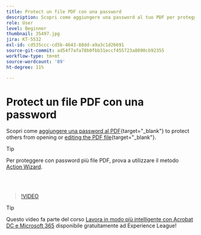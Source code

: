 ```yaml
---
title: Protect un file PDF con una password
description: Scopri come aggiungere una password al tuo PDF per proteggere altri utenti dall’apertura o dalla modifica del file
role: User
level: Beginner
thumbnail: 35497.jpg
jira: KT-5532
exl-id: cd535ccc-cd5b-4643-88dd-a9a3c1d26691
source-git-commit: ad54f7afa78b0fbb31eccf455723a8890cb92355
workflow-type: tm+mt
source-wordcount: '89'
ht-degree: 11%

---
```


# Protect un file PDF con una password

Scopri come [aggiungere una password al PDF](https://www.adobe.com/it/acrobat/online/password-protect-pdf.html){target="_blank"} to protect others from opening or [editing the PDF file](https://www.adobe.com/it/acrobat/online/pdf-editor.html){target="_blank"}.

>[!TIP]
>
>Per proteggere con password più file PDF, prova a utilizzare il metodo [Action Wizard](../advanced-tasks/action.md).

<br> 

>[!VIDEO](https://video.tv.adobe.com/v/35497?quality=12&learn=on&hidetitle=true)

>[!TIP]
>
>Questo video fa parte del corso [Lavora in modo più intelligente con Acrobat DC e Microsoft 365](https://experienceleague.adobe.com/?recommended=Acrobat-U-1-2021.microsoft365) disponibile gratuitamente ad Experience League!
